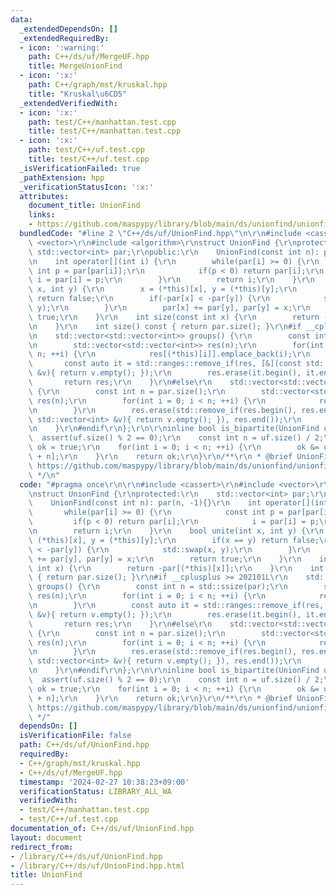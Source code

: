 ```yaml
---
data:
  _extendedDependsOn: []
  _extendedRequiredBy:
  - icon: ':warning:'
    path: C++/ds/uf/MergeUF.hpp
    title: MergeUnionFind
  - icon: ':x:'
    path: C++/graph/mst/kruskal.hpp
    title: "Kruskal\u6CD5"
  _extendedVerifiedWith:
  - icon: ':x:'
    path: test/C++/manhattan.test.cpp
    title: test/C++/manhattan.test.cpp
  - icon: ':x:'
    path: test/C++/uf.test.cpp
    title: test/C++/uf.test.cpp
  _isVerificationFailed: true
  _pathExtension: hpp
  _verificationStatusIcon: ':x:'
  attributes:
    document_title: UnionFind
    links:
    - https://github.com/maspypy/library/blob/main/ds/unionfind/unionfind.hpp
  bundledCode: "#line 2 \"C++/ds/uf/UnionFind.hpp\"\n\r\n#include <cassert>\r\n#include\
    \ <vector>\r\n#include <algorithm>\r\nstruct UnionFind {\r\nprotected:\r\n   \
    \ std::vector<int> par;\r\npublic:\r\n    UnionFind(const int n): par(n, -1){}\r\
    \n    int operator[](int i) {\r\n        while(par[i] >= 0) {\r\n            const\
    \ int p = par[par[i]];\r\n            if(p < 0) return par[i];\r\n           \
    \ i = par[i] = p;\r\n        }\r\n        return i;\r\n    }\r\n    bool unite(int\
    \ x, int y) {\r\n        x = (*this)[x], y = (*this)[y];\r\n        if(x == y)\
    \ return false;\r\n        if(-par[x] < -par[y]) {\r\n            std::swap(x,\
    \ y);\r\n        }\r\n        par[x] += par[y], par[y] = x;\r\n        return\
    \ true;\r\n    }\r\n    int size(const int x) {\r\n        return -par[(*this)[x]];\r\
    \n    }\r\n    int size() const { return par.size(); }\r\n#if __cplusplus >= 202101L\r\
    \n    std::vector<std::vector<int>> groups() {\r\n        const int n = std::ssize(par);\r\
    \n        std::vector<std::vector<int>> res(n);\r\n        for(int i = 0; i <\
    \ n; ++i) {\r\n            res[(*this)[i]].emplace_back(i);\r\n        }\r\n \
    \       const auto it = std::ranges::remove_if(res, [&](const std::vector<int>\
    \ &v){ return v.empty(); });\r\n        res.erase(it.begin(), it.end());\r\n \
    \       return res;\r\n    }\r\n#else\r\n    std::vector<std::vector<int>> groups()\
    \ {\r\n        const int n = par.size();\r\n        std::vector<std::vector<int>>\
    \ res(n);\r\n        for(int i = 0; i < n; ++i) {\r\n            res[(*this)[i]].emplace_back(i);\r\
    \n        }\r\n        res.erase(std::remove_if(res.begin(), res.end(), [&](const\
    \ std::vector<int> &v){ return v.empty(); }), res.end());\r\n        return res;\r\
    \n    }\r\n#endif\r\n};\r\n\r\ninline bool is_bipartite(UnionFind uf) {\r\n  \
    \  assert(uf.size() % 2 == 0);\r\n    const int n = uf.size() / 2;\r\n    bool\
    \ ok = true;\r\n    for(int i = 0; i < n; ++i) {\r\n        ok &= uf[i] != uf[i\
    \ + n];\r\n    }\r\n    return ok;\r\n}\r\n/**\r\n * @brief UnionFind\r\n * @see\
    \ https://github.com/maspypy/library/blob/main/ds/unionfind/unionfind.hpp\r\n\
    \ */\n"
  code: "#pragma once\r\n\r\n#include <cassert>\r\n#include <vector>\r\n#include <algorithm>\r\
    \nstruct UnionFind {\r\nprotected:\r\n    std::vector<int> par;\r\npublic:\r\n\
    \    UnionFind(const int n): par(n, -1){}\r\n    int operator[](int i) {\r\n \
    \       while(par[i] >= 0) {\r\n            const int p = par[par[i]];\r\n   \
    \         if(p < 0) return par[i];\r\n            i = par[i] = p;\r\n        }\r\
    \n        return i;\r\n    }\r\n    bool unite(int x, int y) {\r\n        x =\
    \ (*this)[x], y = (*this)[y];\r\n        if(x == y) return false;\r\n        if(-par[x]\
    \ < -par[y]) {\r\n            std::swap(x, y);\r\n        }\r\n        par[x]\
    \ += par[y], par[y] = x;\r\n        return true;\r\n    }\r\n    int size(const\
    \ int x) {\r\n        return -par[(*this)[x]];\r\n    }\r\n    int size() const\
    \ { return par.size(); }\r\n#if __cplusplus >= 202101L\r\n    std::vector<std::vector<int>>\
    \ groups() {\r\n        const int n = std::ssize(par);\r\n        std::vector<std::vector<int>>\
    \ res(n);\r\n        for(int i = 0; i < n; ++i) {\r\n            res[(*this)[i]].emplace_back(i);\r\
    \n        }\r\n        const auto it = std::ranges::remove_if(res, [&](const std::vector<int>\
    \ &v){ return v.empty(); });\r\n        res.erase(it.begin(), it.end());\r\n \
    \       return res;\r\n    }\r\n#else\r\n    std::vector<std::vector<int>> groups()\
    \ {\r\n        const int n = par.size();\r\n        std::vector<std::vector<int>>\
    \ res(n);\r\n        for(int i = 0; i < n; ++i) {\r\n            res[(*this)[i]].emplace_back(i);\r\
    \n        }\r\n        res.erase(std::remove_if(res.begin(), res.end(), [&](const\
    \ std::vector<int> &v){ return v.empty(); }), res.end());\r\n        return res;\r\
    \n    }\r\n#endif\r\n};\r\n\r\ninline bool is_bipartite(UnionFind uf) {\r\n  \
    \  assert(uf.size() % 2 == 0);\r\n    const int n = uf.size() / 2;\r\n    bool\
    \ ok = true;\r\n    for(int i = 0; i < n; ++i) {\r\n        ok &= uf[i] != uf[i\
    \ + n];\r\n    }\r\n    return ok;\r\n}\r\n/**\r\n * @brief UnionFind\r\n * @see\
    \ https://github.com/maspypy/library/blob/main/ds/unionfind/unionfind.hpp\r\n\
    \ */"
  dependsOn: []
  isVerificationFile: false
  path: C++/ds/uf/UnionFind.hpp
  requiredBy:
  - C++/graph/mst/kruskal.hpp
  - C++/ds/uf/MergeUF.hpp
  timestamp: '2024-02-27 10:38:23+09:00'
  verificationStatus: LIBRARY_ALL_WA
  verifiedWith:
  - test/C++/manhattan.test.cpp
  - test/C++/uf.test.cpp
documentation_of: C++/ds/uf/UnionFind.hpp
layout: document
redirect_from:
- /library/C++/ds/uf/UnionFind.hpp
- /library/C++/ds/uf/UnionFind.hpp.html
title: UnionFind
---
```

